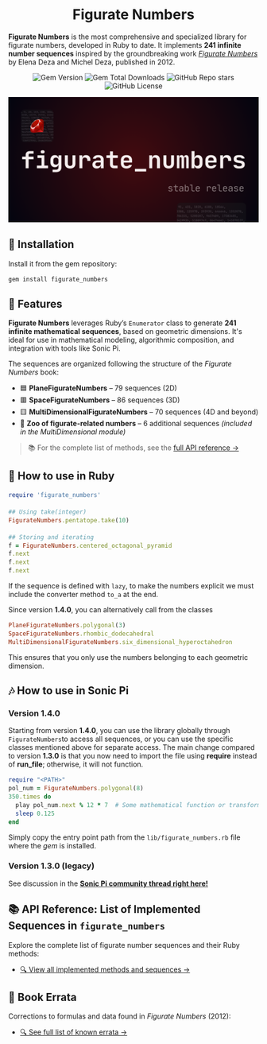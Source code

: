 <h1 align="center"> Figurate Numbers </h1>

**Figurate Numbers** is the most comprehensive and specialized library for figurate numbers, developed in Ruby to date.
It implements **241 infinite number sequences** inspired by the groundbreaking work [*Figurate Numbers*](https://books.google.com.pe/books/about/Figurate_Numbers.html?id=ERS7CgAAQBAJ&redir_esc=y) by Elena Deza and Michel Deza, published in 2012.

<p align="center">
  <img src="https://img.shields.io/gem/v/figurate_numbers" alt="Gem Version">
  <img src="https://img.shields.io/gem/dt/figurate_numbers" alt="Gem Total Downloads">
  <img src="https://img.shields.io/github/stars/edelveart/figurate_numbers" alt="GitHub Repo stars">
    <img src="https://img.shields.io/github/license/edelveart/figurate_numbers" alt="GitHub License">
</p>

[![figurate numbers image](https://github.com/edelveart/figurate_numbers/blob/main/figurate_numbers.png)](https://rubygems.org/gems/figurate_numbers)

## 💎 Installation

Install it from the gem repository:

```rb
gem install figurate_numbers
```

## 🧊 Features
**Figurate Numbers** leverages Ruby’s `Enumerator` class to generate **241 infinite mathematical sequences**, based on geometric dimensions. It's ideal for use in mathematical modeling, algorithmic composition, and integration with tools like Sonic Pi.

The sequences are organized following the structure of the *Figurate Numbers* book:

-  🟦 **PlaneFigurateNumbers** – 79 sequences (2D)
-  🟥 **SpaceFigurateNumbers** – 86 sequences (3D)
-  🟨 **MultiDimensionalFigurateNumbers** – 70 sequences (4D and beyond)
-  🧬 **Zoo of figurate-related numbers** – 6 additional sequences *(included in the MultiDimensional module)*

> 📚 For the complete list of methods, see the [full API reference →](docs/METHODS.md)

##  🧰 How to use in Ruby

```rb
require 'figurate_numbers'

## Using take(integer)
FigurateNumbers.pentatope.take(10)

## Storing and iterating
f = FigurateNumbers.centered_octagonal_pyramid
f.next
f.next
f.next
```

If the sequence is defined with `lazy`, to make the numbers explicit we must include the converter method `to_a` at the end.

Since version **1.4.0**, you can alternatively call from the classes
```rb
PlaneFigurateNumbers.polygonal(3)
SpaceFigurateNumbers.rhombic_dodecahedral
MultiDimensionalFigurateNumbers.six_dimensional_hyperoctahedron
```

This ensures that you only use the numbers belonging to each geometric dimension.

## 🎶 How to use in Sonic Pi

### Version 1.4.0

Starting from version **1.4.0**, you can use the library globally through `FigurateNumbers`to access all sequences, or you can use the specific classes mentioned above for separate access.
The main change compared to version **1.3.0** is that you now need to import the file using **require** instead of **run_file**; otherwise, it will not function.

```rb
require "<PATH>"
pol_num = FigurateNumbers.polygonal(8)
350.times do
  play pol_num.next % 12 * 7  # Some mathematical function or transformation
  sleep 0.125
end
```

Simply copy the entry point path from the `lib/figurate_numbers.rb` file where the *gem* is installed.

### Version 1.3.0 (legacy)

See discussion in the [**Sonic Pi community thread right here!**](https://in-thread.sonic-pi.net/t/figurate-numbers-for-sonic-pi-new-ruby-gem-for-infinite-number-sequences-and-patterns/8962)

## 📚 API Reference: List of Implemented Sequences in `figurate_numbers`

Explore the complete list of figurate number sequences and their Ruby methods:

- [🔍 View all implemented methods and sequences →](docs/METHODS.md)

## 📝 Book Errata

Corrections to formulas and data found in *Figurate Numbers* (2012):

- [🔍 See full list of known errata →](docs/ERRATA.md)
